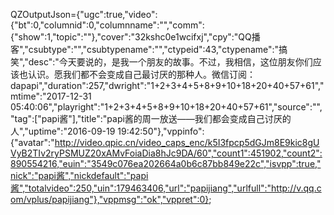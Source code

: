 QZOutputJson={"ugc":true,"video":{"bt":0,"columnid":0,"columnname":"","comm":{"show":1,"topic":""},"cover":"32kshc0e1wcifxj","cpy":"QQ播客","csubtype":"","csubtypename":"","ctypeid":43,"ctypename":"搞笑","desc":"今天要说的，是我一个朋友的故事。不过，我相信，这位朋友你们应该也认识。愿我们都不会变成自己最讨厌的那种人。微信订阅：dapapi","duration":257,"dwright":"1+2+3+4+5+8+9+10+18+20+40+57+61","mtime":"2017-12-31 05:40:06","playright":"1+2+3+4+5+8+9+10+18+20+40+57+61","source":"","tag":["papi酱"],"title":"papi酱的周一放送——我们都会变成自己讨厌的人","uptime":"2016-09-19 19:42:50"},"vppinfo":{"avatar":"http://video.qpic.cn/video_caps_enc/k5I3fpcp5dGJm8E9kic8gUVyB2TIv2ryPSMUZ20xAMvFoiaDia8hJc9DA/60","count1":451902,"count2":890554216,"euin":"3549c076ea202664a0b6c87bb849e22c","isvpp":true,"nick":"papi酱","nickdefault":"papi酱","totalvideo":250,"uin":179463406,"url":"papijiang","urlfull":"http://v.qq.com/vplus/papijiang"},"vppmsg":"ok","vppret":0};